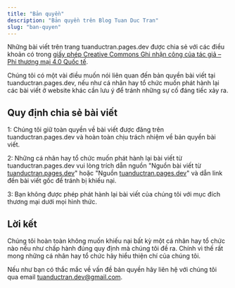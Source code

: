 ```yaml
---
title: "Bản quyền"
description: "Bản quyền trên Blog Tuan Duc Tran"
slug: "ban-quyen"
---
```


Những bài viết trên trang tuanductran.pages.dev được chia sẻ với các điều khoản có trong [giấy phép Creative Commons Ghi nhận công của tác giả – Phi thương mại 4.0 Quốc tế](https://creativecommons.org/licenses/by-nc/4.0).

Chúng tôi có một vài điều muốn nói liên quan đến bản quyền bài viết tại tuanductran.pages.dev, nếu như cá nhân hay tổ chức muốn phát hành lại các bài viết ở website khác cần lưu ý để tránh những sự cố đáng tiếc xảy ra.

## Quy định chia sẻ bài viết

1: Chúng tôi giữ toàn quyền về bài viết được đăng trên tuanductran.pages.dev và hoàn toàn chịu trách nhiệm về bản quyền bài viết.

2: Những cá nhân hay tổ chức muốn phát hành lại bài viết từ tuanductran.pages.dev vui lòng trích dẫn nguồn "Nguồn bài viết từ [tuanductran.pages.dev](https://tuanductran.pages.dev)" hoặc "Nguồn [tuanductran.pages.dev](https://tuanductran.pages.dev)" và dẫn link đến bài viết gốc để tránh bị khiếu nại.

3: Bạn không được phép phát hành lại bài viết của chúng tôi với mục đích thương mại dưới mọi hình thức.

## Lời kết

Chúng tôi hoàn toàn không muốn khiếu nại bất kỳ một cá nhân hay tổ chức nào nếu như chấp hành đúng quy định mà chúng tôi đề ra. Chính vì thế rất mong những cá nhân hay tổ chức hãy hiểu thiện chí của chúng tôi.

Nếu như bạn có thắc mắc về vấn đề bản quyền hãy liên hệ với chúng tôi qua email [tuanductran.dev@gmail.com](mailto:tuanductran.dev@gmail.com).
